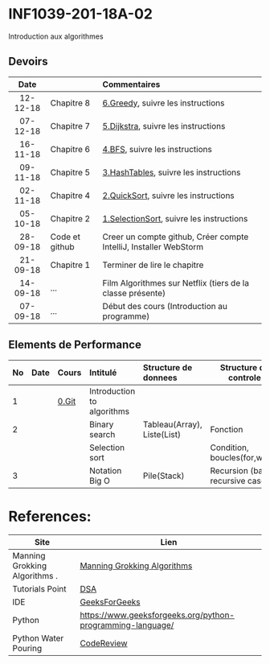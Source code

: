# INF1039-201-18A-02
Introduction aux algorithmes

## Devoirs

| Date   |                     |     Commentaires                                                                         |
|:------:|:--------------------|:-----------------------------------------------------------------------------------------|
|12-12-18| Chapitre 8          | [6.Greedy](6.Greedy), suivre les instructions                                            |
|07-12-18| Chapitre 7          | [5.Dijkstra](5.Dijkstra), suivre les instructions                                        |
|16-11-18| Chapitre 6          | [4.BFS](4.BFS), suivre les instructions                                                  |
|09-11-18| Chapitre 5          | [3.HashTables](3.HashTables), suivre les instructions                                    |
|02-11-18| Chapitre 4          | [2.QuickSort](2.QuickSort), suivre les instructions                                      |
|05-10-18| Chapitre 2          | [1.SelectionSort](1.SelectionSort), suivre les instructions                              |
|28-09-18| Code et github      | Creer un compte github, Créer compte IntelliJ, Installer WebStorm                        |
|21-09-18| Chapitre 1          | Terminer de lire le chapitre                                                             |
|14-09-18| ...                 | Film Algorithmes sur Netflix      (tiers de la classe présente)                          |
|07-09-18| ...                 | Début des cours (Introduction au programme)                                              |

## Elements de Performance

|No| Date   | Cours               | Intitulé                         |  Structure de donnees       | Structure de controle            |
|--|--------|:--------------------|:---------------------------------|:----------------------------|----------------------------------| 
| 1|        |[0.Git](0.Git)       | Introduction to algorithms       |                             |                                  |
| 2|        |                     | Binary search                    | Tableau(Array), Liste(List) | Fonction                         | 
|  |        |                     | Selection sort                   |                             | Condition, boucles(for,while)    |
| 3|        |                     | Notation Big O                   | Pile(Stack)                 | Recursion (base, recursive case) |


# References:

|Site| Lien   |
|--------------------------------|--------|
|Manning Grokking Algorithms .   |[Manning Grokking Algorithms](https://www.manning.com/books/grokking-algorithms)|
|Tutorials Point                 |[DSA](http://www.tutorialspoint.com/data_structures_algorithms)|
| IDE | [GeeksForGeeks](https://ide.geeksforgeeks.org) |
| Python | https://www.geeksforgeeks.org/python-programming-language/ |
| Python Water Pouring | [CodeReview](https://codereview.stackexchange.com/questions/78586/pouring-water-between-two-jugs-to-get-a-certain-amount-in-one-of-the-jugs) |


